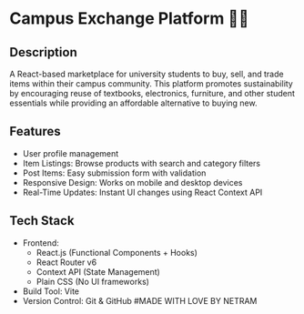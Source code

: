 # Campus Exchange Platform 🏫🔄

## Description
A React-based marketplace for university students to buy, sell, and trade items within their campus community. This platform promotes sustainability by encouraging reuse of textbooks, electronics, furniture, and other student essentials while providing an affordable alternative to buying new.

## Features
- User profile management
- Item Listings: Browse products with search and category filters
- Post Items: Easy submission form with validation
- Responsive Design: Works on mobile and desktop devices
- Real-Time Updates: Instant UI changes using React Context API

## Tech Stack
- Frontend:
  - React.js (Functional Components + Hooks)
  - React Router v6
  - Context API (State Management)
  - Plain CSS (No UI frameworks)
- Build Tool: Vite
- Version Control: Git & GitHub
#MADE WITH LOVE BY NETRAM



